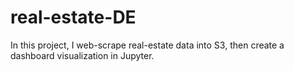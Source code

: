 # real-estate-DE
In this project, I web-scrape real-estate data into S3, then create a dashboard visualization in Jupyter.
